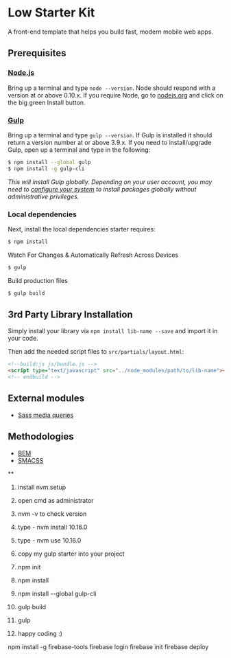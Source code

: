 # Low Starter Kit

A front-end template that helps you build fast, modern mobile web apps.

## Prerequisites

### [Node.js](https://nodejs.org)

Bring up a terminal and type `node --version`.
Node should respond with a version at or above 0.10.x.
If you require Node, go to [nodejs.org](https://nodejs.org) and click on the big green Install button.

### [Gulp](http://gulpjs.com)

Bring up a terminal and type `gulp --version`.
If Gulp is installed it should return a version number at or above 3.9.x.
If you need to install/upgrade Gulp, open up a terminal and type in the following:

```sh
$ npm install --global gulp
$ npm install -g gulp-cli
```

_This will install Gulp globally. Depending on your user account, you may need to [configure your system](https://github.com/sindresorhus/guides/blob/master/npm-global-without-sudo.md) to install packages globally without administrative privileges._

### Local dependencies

Next, install the local dependencies starter requires:

```sh
$ npm install
```

Watch For Changes & Automatically Refresh Across Devices

```sh
$ gulp
```

Build production files

```sh
$ gulp build
```

## 3rd Party Library Installation

Simply install your library via `npm install lib-name --save` and import it in your code.

Then add the needed script files to `src/partials/layout.html`:

```html
<!--build:js js/bundle.js -->
<script type="text/javascript" src="../node_modules/path/to/lib-name"></script>
<!-- endbuild -->
```

## External modules

- [Sass media queries](https://github.com/paranoida/sass-mediaqueries)

## Methodologies

- [BEM](http://getbem.com/)
- [SMACSS](https://smacss.com/)

\*\*

1. install nvm.setup

2. open cmd as administrator

3. nvm -v to check version

4. type - nvm install 10.16.0

5. type - nvm use 10.16.0

6. copy my gulp starter into your project

7. npm init

8. npm install

9. npm install --global gulp-cli

10. gulp build

11. gulp

12. happy coding :)




npm install -g firebase-tools
firebase login
firebase init
firebase deploy
